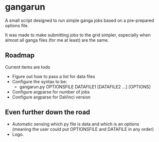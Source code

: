 gangarun
========

A small script designed to run simple ganga jobs based on a pre-prepared options file.

It was made to make submitting jobs to the grid simpler, especially when almost all ganga files (for me at least) are the same.

Roadmap
-------
Current items are todo
- Figure out how to pass a list for data files
- Configure the syntax to be:
  - gangarun.py OPTIONSFILE DATAFILE1 [DATAFILE2 ...] [OPTIONS]
- Configure argparse for number of jobs
- Configure argparse for DaVinci version


Even further down the road
--------------------------
- Automatic sensing which py file is data and which is an options (meaning the user could put OPTIONSFILE and DATAFILE in any order)
- Logo.
